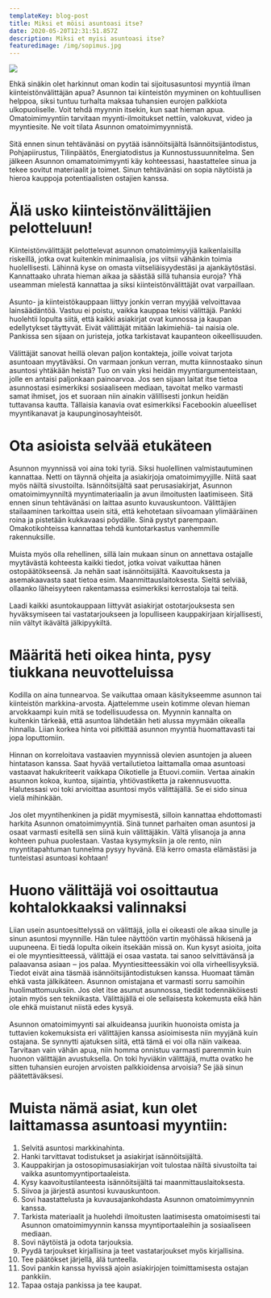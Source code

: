 ```yaml
---
templateKey: blog-post
title: Miksi et möisi asuntoasi itse?
date: 2020-05-20T12:31:51.857Z
description: Miksi et myisi asuntoasi itse?
featuredimage: /img/sopimus.jpg
---
```

![](/img/asunnot.jpg)

Ehkä sinäkin olet harkinnut oman kodin tai sijoitusasuntosi myyntiä ilman kiinteistönvälittäjän apua? Asunnon tai kiinteistön myyminen on kohtuullisen helppoa, siksi
tuntuu turhalta maksaa tuhansien eurojen palkkiota ulkopuoliselle. Voit tehdä myynnin
itsekin, kun saat hieman apua. Omatoimimyyntiin tarvitaan myynti-ilmoitukset nettiin,
valokuvat, video ja myyntiesite. Ne voit tilata Asunnon omatoimimyynnistä.
\
\
Sitä ennen sinun tehtävänäsi on pyytää isännöitsijältä Isännöitsijäntodistus, Pohjapiirustus, Tilinpäätös, Energiatodistus ja Kunnostussuunnitelma. Sen jälkeen Asunnon
omamatoimimyynti käy kohteessasi, haastattelee sinua ja tekee sovitut materiaalit ja
toimet. Sinun tehtävänäsi on sopia näytöistä ja hieroa kauppoja potentiaalisten ostajien
kanssa.

# Älä usko kiinteistönvälittäjien pelotteluun!

Kiinteistönvälittäjät pelottelevat asunnon omatoimimyyjiä kaikenlaisilla riskeillä, jotka ovat kuitenkin minimaalisia, jos viitsii vähänkin toimia huolellisesti. Lähinnä kyse on omasta
viitseliäisyydestäsi ja ajankäytöstäsi. Kannattaako uhrata hieman aikaa ja säästää sillä
tuhansia euroja? Yhä useamman mielestä kannattaa ja siksi kiinteistönvälittäjät ovat
varpaillaan.
\
\
Asunto- ja kiinteistökauppaan liittyy jonkin verran myyjää velvoittavaa lainsäädäntöä. Vastuu ei poistu, vaikka kauppaa tekisi välittäjä. Pankki huolehtii lopulta siitä, että kaikki
asiakirjat ovat kunnossa ja kaupan edellytykset täyttyvät. Eivät välittäjät mitään lakimiehiä-
tai naisia ole. Pankissa sen sijaan on juristeja, jotka tarkistavat kaupanteon oikeellisuuden.
\
\
Välittäjät sanovat heillä olevan paljon kontakteja, joille voivat tarjota asuntoaan myytäväksi. On varmaan jonkun verran, mutta kiinnostaako sinun asuntosi yhtäkään
heistä? Tuo on vain yksi heidän myyntiargumenteistaan, jolle en antaisi paljonkaan
painoarvoa. Jos sen sijaan laitat itse tietoa asunnostasi esimerkiksi sosiaaliseen mediaan,
tavoitat melko varmasti samat ihmiset, jos et suoraan niin ainakin välillisesti jonkun heidän
tuttavansa kautta. Tällaisia kanavia ovat esimerkiksi Facebookin alueelliset myyntikanavat
ja kaupunginosayhteisöt.

# Ota asioista selvää etukäteen

Asunnon myynnissä voi aina toki tyriä. Siksi huolellinen valmistautuminen kannattaa. Netti on täynnä ohjeita ja asiakirjoja omatoimimyyjille. Niitä saat myös näiltä sivustoilta.
Isännöitsijältä saat perusasiakirjat, Asunnon omatoimimyynniltä myyntimateriaalin ja avun
ilmoitusten laatimiseen. Sitä ennen sinun tehtävänäsi on laittaa asunto kuvauskuntoon.
Välittäjien stailaaminen tarkoittaa usein sitä, että kehotetaan siivoamaan ylimääräinen
roina ja pistetään kukkavaasi pöydälle. Sinä pystyt parempaan. Omakotikohteissa
kannattaa tehdä kuntotarkastus vanhemmille rakennuksille.
\
\
Muista myös olla rehellinen, sillä lain mukaan sinun on annettava ostajalle myytävästä kohteesta kaikki tiedot, jotka voivat vaikuttaa hänen ostopäätökseensä. Ja nehän saat
isännöitsijältä. Kaavoituksesta ja asemakaavasta saat tietoa esim. Maanmittauslaitoksesta. Sieltä selviää, ollaanko läheisyyteen rakentamassa esimerkiksi kerrostaloja tai teitä.
\
\
Laadi kaikki asuntokauppaan liittyvät asiakirjat ostotarjouksesta sen hyväksymiseen tai vastatarjoukseen ja lopulliseen kauppakirjaan kirjallisesti, niin vältyt ikävältä jälkipyykiltä.

# Määritä heti oikea hinta, pysy tiukkana neuvotteluissa

Kodilla on aina tunnearvoa. Se vaikuttaa omaan käsitykseemme asunnon tai kiinteistön markkina-arvosta. Ajattelemme usein kotimme olevan hieman arvokkaampi kuin mitä se
todellisuudessa on. Myynnin kannalta on kuitenkin tärkeää, että asuntoa lähdetään heti
alussa myymään oikealla hinnalla. Liian korkea hinta voi pitkittää asunnon myyntiä
huomattavasti tai jopa loputtomiin.
\
\
Hinnan on korreloitava vastaavien myynnissä olevien asuntojen ja alueen hintatason kanssa. Saat hyvää vertailutietoa laittamalla omaa asuntoasi vastaavat hakukriteerit
vaikkapa Oikotielle ja Etuovi.comiin. Vertaa ainakin asunnon kokoa, kuntoa, sijaintia,
yhtiövastiketta ja rakennusvuotta. Halutessasi voi toki arvioittaa asuntosi myös välittäjällä.
Se ei sido sinua vielä mihinkään.
\
\
Jos olet myyntihenkinen ja pidät myymisestä, silloin kannattaa ehdottomasti harkita Asunnon omatoimimyyntiä. Sinä tunnet parhaiten oman asuntosi ja osaat varmasti esitellä
sen siinä kuin välittäjäkin. Vältä ylisanoja ja anna kohteen puhua puolestaan. Vastaa
kysymyksiin ja ole rento, niin myyntitapahtuman tunnelma pysyy hyvänä. Elä kerro omasta
elämästäsi ja tunteistasi asuntoasi kohtaan!

# Huono välittäjä voi osoittautua kohtalokkaaksi valinnaksi

Liian usein asuntoesittelyssä on välittäjä, jolla ei oikeasti ole aikaa sinulle ja sinun asuntosi myynnille. Hän tulee näyttöön vartin myöhässä hikisenä ja uupuneena. Ei tiedä lopulta
oikein itsekään missä on. Kun kysyt asioita, joita ei ole myyntiesitteessä, välittäjä ei osaa
vastata. tai sanoo selvittävänsä ja palaavansa asiaan ‒ jos palaa. Myyntiesitteessäkin voi
olla virheellisyyksiä. Tiedot eivät aina täsmää isännöitsijäntodistuksen kanssa. Huomaat
tämän ehkä vasta jälkikäteen. Asunnon omistajana et varmasti sorru samoihin
huolimattomuuksiin. Jos olet itse asunut asunnossa, tiedät todennäköisesti jotain myös
sen tekniikasta. Välittäjällä ei ole sellaisesta kokemusta eikä hän ole ehkä muistanut niistä
edes kysyä.
\
\
Asunnon omatoimimyynti sai alkuideansa juurikin huonoista omista ja tuttavien kokemuksista eri välittäjien kanssa asioimisesta niin myyjänä kuin ostajana. Se synnytti
ajatuksen siitä, että tämä ei voi olla näin vaikeaa. Tarvitaan vain vähän apua, niin homma
onnistuu varmasti paremmin kuin huonon välittäjän avustuksella. On toki hyviäkin välittäjiä,
mutta ovatko he sitten tuhansien eurojen arvoisten palkkioidensa arvoisia? Se jää sinun
päätettäväksesi.

# Muista nämä asiat, kun olet laittamassa asuntoasi myyntiin:

1. Selvitä asuntosi markkinahinta.
2. Hanki tarvittavat todistukset ja asiakirjat isännöitsijältä.
3. Kauppakirjan ja ostosopimusasiakirjan voit tulostaa näiltä sivustoilta tai vaikka asuntomyyntiportaaleista.
4. Kysy kaavoitustilanteesta isännöitsijältä tai maanmittauslaitoksesta.
5. Siivoa ja järjestä asuntosi kuvauskuntoon.
6. Sovi haastattelusta ja kuvausajankohdasta Asunnon omatoimimyynnin kanssa.
7. Tarkista materiaalit ja huolehdi ilmoitusten laatimisesta omatoimisesti tai Asunnon omatoimimyynnin kanssa myyntiportaaleihin ja sosiaaliseen mediaan.
8. Sovi näytöistä ja odota tarjouksia.
9. Pyydä tarjoukset kirjallisina ja teet vastatarjoukset myös kirjallisina.
10. Tee päätökset järjellä, älä tunteella.
11. Sovi pankin kanssa hyvissä ajoin asiakirjojen toimittamisesta ostajan pankkiin.
12. Tapaa ostaja pankissa ja tee kaupat.